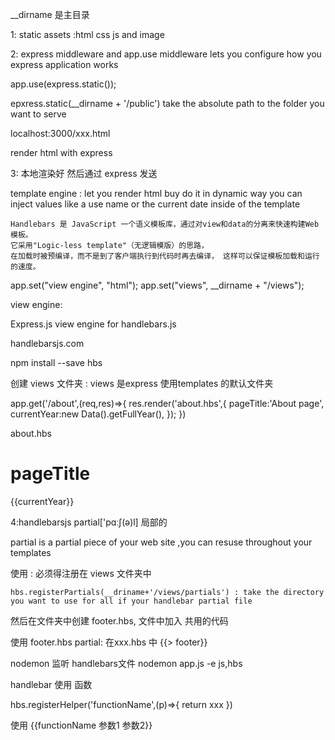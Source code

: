 
__dirname 是主目录


1: static assets  :html css js and image

2: express middleware  and  app.use
   middleware lets you configure how you express application works

   app.use(express.static());

   epxress.static(__dirname + '/public') take the absolute path to the folder you want to serve

   localhost:3000/xxx.html

   render html with express

3:
    本地渲染好 然后通过 express 发送

template engine : let you render html buy do it in dynamic way
                     you can inject values like a use name or the current date inside of the template

    Handlebars 是 JavaScript 一个语义模板库，通过对view和data的分离来快速构建Web模板。
    它采用"Logic-less template"（无逻辑模版）的思路，
    在加载时被预编译，而不是到了客户端执行到代码时再去编译， 这样可以保证模板加载和运行的速度。


 app.set("view engine", "html");
 app.set("views", __dirname + "/views");


  view engine:

  Express.js view engine for handlebars.js

  handlebarsjs.com

  npm install --save hbs

  创建 views 文件夹  :  views 是express 使用templates 的默认文件夹

  app.get('/about',(req,res)=>{
    res.render('about.hbs',{
        pageTitle:'About page',
        currentYear:new Data().getFullYear(),
    });
  })

  about.hbs
  <h1>pageTitle</h1>
  <p>{{currentYear}}</p>



 4:handlebarsjs partial['pɑːʃ(ə)l] 局部的

 partial is a partial piece of your web site ,you can resuse throughout your templates

 使用 : 必须得注册在 views 文件夹中

    hbs.registerPartials(__driname+'/views/partials') : take the directory you want to use for all if your handlebar partial file

然后在文件夹中创建 footer.hbs, 文件中加入 共用的代码

使用 footer.hbs partial:  在xxx.hbs 中 {{> footer}}


nodemon 监听 handlebars文件
nodemon app.js -e js,hbs

 handlebar 使用 函数

 hbs.registerHelper('functionName',(p)=>{
    return xxx
 })

 使用 {{functionName 参数1 参数2}}














